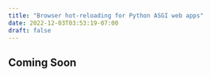 ```yaml
---
title: "Browser hot-reloading for Python ASGI web apps"
date: 2022-12-03T03:53:19-07:00
draft: false
---
```


## Coming Soon